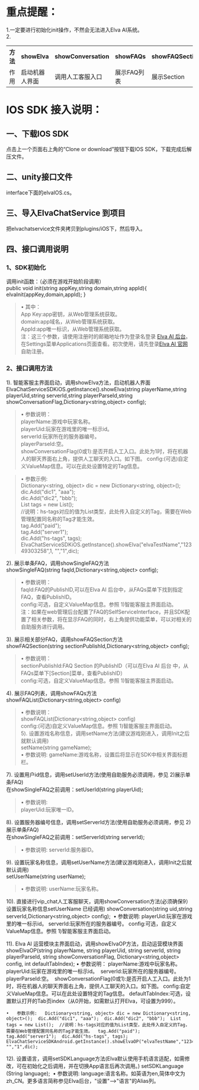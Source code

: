 # 重点提醒：<br />
1.一定要进行初始化init操作，不然会无法进入Elva AI系统。<br />
2.<div>
    <table border="0">
      <tr>
        <th>方法</th>
        <th>showElva</th>
        <th>showConversation</th>
        <th>showFAQs</th>
        <th>showFAQSection</th>
        <th>showSingleFAQ</th>
      </tr>
      <tr>
        <td>作用</td>
        <td>启动机器人界面</td>
        <td>调用人工客服入口</td>
        <td>展示FAQ列表</td>
        <td>展示Section</td>
        <td>展示单条FAQ</td>
      </tr>
    </table>
</div>

# IOS SDK 接入说明：<br />
## 一、下载IOS SDK <br />
点击上一个页面右上角的“Clone or download”按钮下载IOS SDK，下载完成后解压文件。<br />
## 二、unity接口文件 <br />
interface下面的elvaIOS.cs。<br />
## 三、导入ElvaChatService 到项目<br />
把elvachatservice文件夹拷贝到plugins/iOS下，然后导入。<br />      
## 四、接口调用说明 <br />
### 1、SDK初始化<br/>
调用init函数：（必须在游戏开始阶段调用） <br />
public void init(string appKey,string domain,string appId){
elvaInit(appKey,domain,appId);
} 
> •	其中： <br />
App Key:app密钥，从Web管理系统获取。 <br />
domain:app域名，从Web管理系统获取。 <br />
AppId:app唯一标识，从Web管理系统获取。 <br />
注：这三个参数，请使用注册时的邮箱地址作为登录名登录 [Elva AI 后台](https://aihelp.net/elva)。在Settings菜单Applications页面查看。初次使用，请先登录[Elva AI 官网](http://aihelp.net/index.html)自助注册。

### 2、接口调用方法

1).	智能客服主界面启动，调用showElva方法，启动机器人界面 <br />
ElvaChatServiceSDKiOS.getInstance().showElva(string playerName,string playerUid,string serverId,string playerParseId,string showConversationFlag,Dictionary<string,object> config);  
> •	参数说明： <br />
playerName:游戏中玩家名称。  <br />
playerUid:玩家在游戏里的唯一标示id。  <br />
serverId:玩家所在的服务器编号。  <br />
playerParseId:空。  <br />
showConversationFlag(0或1):是否开启人工入口。此处为1时，将在机器人的聊天界面右上角，提供人工聊天的入口。如下图。 config:(可选)自定义ValueMap信息。可以在此处设置特定的Tag信息。 <br />

> •	参数示例:    <br />
Dictionary<string, object> dic = new Dictionary<string, object>();  <br />
dic.Add("dic1", "aaa");  <br />
dic.Add("dic2", "bbb");  <br />
List tags = new List();  <br />
//说明：hs-tags对应的值为List类型，此处传入自定义的Tag，需要在Web管理配置同名称的Tag才能生效。  <br />
tag.Add("paid");  <br />
tag.Add("server1");  <br />
dic.Add("hs-tags", tags);  <br />
ElvaChatServiceSDKiOS.getInstance().showElva("elvaTestName","12349303258",1, "","1",dic);  <br />

2).	展示单条FAQ，调用showSingleFAQ方法 <br />
showSingleFAQ(string faqId,Dictionary<string,object> config); <br />
> •	参数说明： <br />
faqId:FAQ的PublishID,可以在Elva AI 后台中，从FAQs菜单下找到指定FAQ，查看PublishID。 <br />
config:可选，自定义ValueMap信息。参照 1)智能客服主界面启动。 <br />
注：如果在web管理后台配置了FAQ的SelfServiceInterface，并且SDK配置了相关参数，将在显示FAQ的同时，右上角提供功能菜单，可以对相关的自助服务进行调用。
	
3).	展示相关部分FAQ，调用showFAQSection方法 <br />
showFAQSection(string sectionPublishId,Dictionary<string,object> config); <br />
> •	参数说明： <br />
sectionPublishId:FAQ Section 的PublishID（可以在Elva AI 后台 中，从FAQs菜单下[Section]菜单，查看PublishID） <br />
config:可选，自定义ValueMap信息。参照 1)智能客服主界面启动。 <br />

4).	展示FAQ列表，调用showFAQs方法 <br />
showFAQList(Dictionary<string,object> config) <br />
> •	参数说明： <br />
showFAQList(Dictionary<string,object> config) <br />
config:(可选)自定义ValueMap信息。参照 1)智能客服主界面启动。 <br />
5).	设置游戏名称信息，调用setName方法(建议游戏刚进入，调用Init之后就默认调用) <br />
setName(string gameName); <br />
> •	参数说明:
gameName:游戏名称，设置后将显示在SDK中相关界面标题栏。

7).	设置用户id信息，调用setUserId方法(使用自助服务必须调用，参见 2)展示单条FAQ) <br />
在showSingleFAQ之前调用：setUserId(string playerUid); <br />
> •	参数说明: <br />
playerUid:玩家唯一ID。 <br />

8).	设置服务器编号信息，调用setServerId方法(使用自助服务必须调用，参见 2)展示单条FAQ) <br />
在showSingleFAQ之前调用：setServerId(string serverId); 
> •	参数说明:
serverId:服务器ID。 
	
9).	设置玩家名称信息，调用setUserName方法(建议游戏刚进入，调用Init之后就默认调用) <br />
setUserName(string userName); 
> •	参数说明: userName:玩家名称。 

10).	直接进行vip_chat人工客服聊天，调用showConversation方法(必须确保9）设置玩家名称信息setUserName 已经调用) showConversation(string uid,string serverId,Dictionary<string,object> config); 
	•	参数说明: playerUid:玩家在游戏里的唯一标示id。 serverId:玩家所在的服务器编号。 config:可选，自定义ValueMap信息。参照 1)智能客服主界面启动。 
	
11).	Elva AI 运营模块主界面启动，调用showElvaOP方法，启动运营模块界面 showElvaOP(string playerName, string playerUid, string serverId, string playerParseId, string showConversationFlag, Dictionary<string,object> config, int defaultTabIndex);
	•	参数说明： playerName:游戏中玩家名称。  playerUid:玩家在游戏里的唯一标示id。  serverId:玩家所在的服务器编号。  playerParseId:空。  showConversationFlag(0或1):是否开启人工入口。此处为1时，将在机器人的聊天界面右上角，提供人工聊天的入口。如下图。 config:自定义ValueMap信息。可以在此处设置特定的Tag信息。 defaultTabIndex:可选，设置默认打开的Tab页index（从0开始，如需默认打开Elva，可设置为999）。 

	•	参数示例:   Dictionary<string, object> dic = new Dictionary<string, object>();  dic.Add("dic1", "aaa");  dic.Add("dic2", "bbb");  List tags = new List();  //说明：hs-tags对应的值为List类型，此处传入自定义的Tag，需要在Web管理配置同名称的Tag才能生效。  tag.Add("paid");  tag.Add("server1");  dic.Add("hs-tags", tags);  ElvaChatServiceSDKAndroid.getInstance().showElvaOP("elvaTestName","12349303258",1, "","1",dic);  

12).	设置语言，调用setSDKLanguage方法(Elva默认使用手机语言适配，如需修改，可在初始化之后调用，并在切换App语言后再次调用。) setSDKLanguage (String language); 
	•	参数说明: language:语言名称。如英语为en,简体中文为zh_CN。更多语言简称参见Elva后台，"设置"-->"语言"的Alias列。




